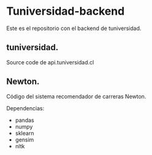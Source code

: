 # Tuniversidad-backend
Este es el repositorio con el backend de tuniversidad.

## tuniversidad.

Source code de api.tuniversidad.cl

## Newton.

Código del sistema recomendador de carreras Newton.

Dependencias:

* pandas
* numpy
* sklearn
* gensim
* nltk



